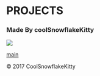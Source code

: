 # PROJECTS

### Made By coolSnowflakeKitty

<img src="https://avatars0.githubusercontent.com/u/11281548?v=3&s=96">

[main](https://kitkat-cat.github.io/GithubPages/index.html)

<footer>&copy 2017 CoolSnowflakeKitty</footer>
